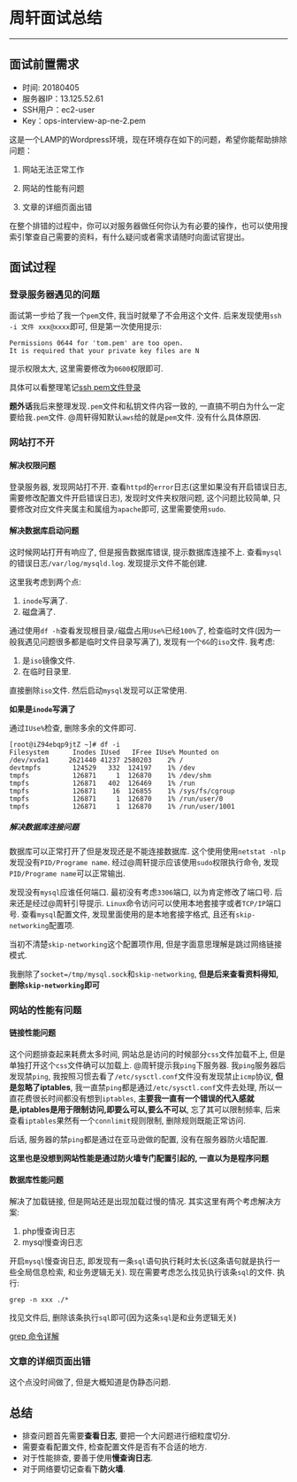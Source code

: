# 周轩面试总结

---

## 面试前置需求

* 时间: 20180405
* 服务器IP：13.125.52.61
* SSH用户：ec2-user
* Key：ops-interview-ap-ne-2.pem

这是一个LAMP的Wordpress环境，现在环境存在如下的问题，希望你能帮助排除问题：

1. 网站无法正常工作

2. 网站的性能有问题

3. 文章的详细页面出错


在整个排错的过程中，你可以对服务器做任何你认为有必要的操作，也可以使用搜索引擎查自己需要的资料，有什么疑问或者需求请随时向面试官提出。

## 面试过程

### 登录服务器遇见的问题

面试第一步给了我一个`pem`文件, 我当时就晕了不会用这个文件. 后来发现使用`ssh -i 文件 xxx@xxxx`即可, 但是第一次使用提示:

```
Permissions 0644 for 'tom.pem' are too open.
It is required that your private key files are N
```

提示权限太大, 这里需要修改为`0600`权限即可.

具体可以看整理笔记[ssh pem文件登录](https://github.com/marmot-cn/readingNotes/blob/master/%E7%AC%94%E8%AE%B0/linux%E7%9F%A5%E8%AF%86%E7%82%B9/ssh%E7%99%BB%E5%BD%95pem%E6%96%87%E4%BB%B6%E4%BD%BF%E7%94%A8.md)

**题外话**我后来整理发现`.pem`文件和私钥文件内容一致的, 一直搞不明白为什么一定要给我`.pem`文件. @周轩得知默认`aws`给的就是`pem`文件. 没有什么具体原因.

### 网站打不开

#### 解决权限问题 

登录服务器, 发现网站打不开. 查看`httpd`的`error`日志(这里如果没有开启错误日志, 需要修改配置文件开启错误日志), 发现时文件夹权限问题, 这个问题比较简单, 只要修改对应文件夹属主和属组为`apache`即可, 这里需要使用`sudo`. 

#### 解决数据库启动问题

这时候网站打开有响应了, 但是报告数据库错误, 提示数据库连接不上. 查看`mysql`的错误日志`/var/log/mysqld.log`. 发现提示文件不能创建.

这里我考虑到两个点:

1. `inode`写满了.
2. 磁盘满了.

通过使用`df -h`查看发现根目录`/`磁盘占用`Use%`已经`100%`了, 检查临时文件(因为一般我遇见问题很多都是临时文件目录写满了), 发现有一个`6G`的`iso`文件. 我考虑:

1. 是`iso`镜像文件.
2. 在临时目录里.

直接删除`iso`文件. 然后启动`mysql`发现可以正常使用.

**如果是`inode`写满了**

通过`IUse%`检查, 删除多余的文件即可.

```
[root@iZ94ebqp9jtZ ~]# df -i
Filesystem      Inodes IUsed   IFree IUse% Mounted on
/dev/xvda1     2621440 41237 2580203    2% /
devtmpfs        124529   332  124197    1% /dev
tmpfs           126871     1  126870    1% /dev/shm
tmpfs           126871   402  126469    1% /run
tmpfs           126871    16  126855    1% /sys/fs/cgroup
tmpfs           126871     1  126870    1% /run/user/0
tmpfs           126871     1  126870    1% /run/user/1001
```

##### 解决数据库连接问题

数据库可以正常打开了但是发现还是不能连接数据库. 这个使用使用`netstat -nlp`发现没有`PID/Programe name`. 经过@周轩提示应该使用`sudo`权限执行命令, 发现`PID/Programe name`可以正常输出.

发现没有`mysql`应谁任何端口. 最初没有考虑`3306`端口, 以为肯定修改了端口号. 后来还是经过@周轩引导提示. `Linux`命令访问可以使用本地套接字或者`TCP/IP`端口号. 查看`mysql`配置文件, 发现里面使用的是本地套接字格式, 且还有`skip-networking`配置项.

当初不清楚`skip-networking`这个配置项作用, 但是字面意思理解是跳过网络链接模式.

我删除了`socket=/tmp/mysql.sock`和`skip-networking`, **但是后来查看资料得知, 删除`skip-networking`即可**

### 网站的性能有问题

#### 链接性能问题

这个问题排查起来耗费太多时间, 网站总是访问的时候部分`css`文件加载不上, 但是单独打开这个`css`文件确可以加载上. @周轩提示我`ping`下服务器. 我`ping`服务器后发现禁`ping`, 我按照习惯去看了`/etc/sysctl.conf`文件没有发现禁止`icmp`协议, **但是忽略了iptables**, 我一直禁`ping`都是通过`/etc/sysctl.conf`文件去处理, 所以一直花费很长时间都没有想到`iptables`, **主要我一直有一个错误的代入感就是,iptables是用于限制访问,即要么可以,要么不可以**, 忘了其可以限制频率, 后来查看`iptables`果然有一个`connlimit`规则限制, 删除规则既能正常访问.

后话, 服务器的禁`ping`都是通过在亚马逊做的配置, 没有在服务器防火墙配置.

**这里也是没想到网站性能是通过防火墙专门配置引起的, 一直以为是程序问题**

#### 数据库性能问题

解决了加载链接, 但是网站还是出现加载过慢的情况. 其实这里有两个考虑解决方案:

1. php慢查询日志
2. mysql慢查询日志

开启`mysql`慢查询日志, 即发现有一条`sql`语句执行耗时太长(这条语句就是执行一些全局信息检索, 和业务逻辑无关). 现在需要考虑怎么找见执行该条`sql`的文件. 执行:

```
grep -n xxx ./*
```

找见文件后, 删除该条执行`sql`即可(因为这条`sql`是和业务逻辑无关)

[grep 命令详解](https://github.com/chloroplast1983/readingNotes/blob/master/linux%E5%91%BD%E4%BB%A4/grep.md)

### 文章的详细页面出错

这个点没时间做了, 但是大概知道是伪静态问题.

## 总结

* 排查问题首先需要**查看日志**, 要把一个大问题进行细粒度切分.
* 需要查看配置文件, 检查配置文件是否有不合适的地方.
* 对于性能排查, 要善于使用**慢查询日志**.
* 对于网络要切记查看下**防火墙**.